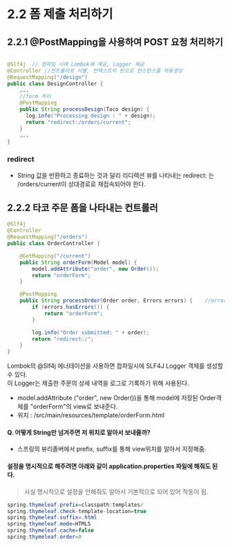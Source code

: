 # 2.2 폼 제출 처리하기

## 2.2.1 @PostMapping을 사용하여 POST 요청 처리하기 


```java

@Slf4j	// 컴파일 시에 Lombok에 제공, Logger 제공 
@Controller	//컨트롤러로 식별, 컨텍스트의 빈으로 인스턴스를 자동생성
@RequestMapping("/design") 
public class DesignController {
    ...
    //form 처리 
    @PostMapping
    public String processDesign(Taco design) {
      log.info("Processing design : " + design);
      return "redirect:/orders/current"; 
    }
    ...
}
```

### redirect 
- String 값을 반환하고 종료하는 것과 달리 리디렉션 뷰를 나타내는 redirect: 는 /orders/current이 상대경로로 재접속되어야 한다. 

## 2.2.2 타코 주문 폼을 나타내는 컨트롤러 

```java
@Slf4j
@Controller
@RequestMapping("/orders")
public class OrderController {

	@GetMapping("/current")
	public String orderForm(Model model) {
		model.addAttribute("order", new Order());
		return "orderForm";
	}

	@PostMapping
	public String processOrder(Order order, Errors errors) {	//error 처리하는점 확인 
		if (errors.hasErrors()) {
			return "orderForm";
		}

		log.info("Order submitted: " + order);
		return "redirect:/";
	}
}
```

Lombok의 @Slf4j 에너테이션을 사용하면 컴파일시에 SLF4J Logger 객체를 생성할 수 있다. <br>
이 Logger는 제출한 주문의 상세 내역을 로그로 기록하기 위해 사용된다. <br>

- model.addAttribute ("order", new Order())을 통해 model에 저장된 Order객체를 "orderForm"의 view로 보내준다. 
- 위치 : /src/main/resources/template/orderForm.html 

#### Q. 어떻게 String만 넘겨주면 저 위치로 알아서 보내줄까? 
- 스프링의 뷰리졸버에서 prefix, suffix를 통해 view위치를 알아서 지정해줌. 

#### 설정을 명시적으로 해주려면 아래와 같이 application.properties 파일에 해줘도 된다.
> 사실 명시적으로 설정을 안해줘도 알아서 기본적으로 되어 있어 작동이 됨. 

```java
spring.thymeleaf.prefix=classpath:templates/
spring.thymeleaf.check-template-location=true
spring.thymeleaf.suffix=.html
spring.thymeleaf.mode=HTML5
spring.thymeleaf.cache=false
spring.thymeleaf.order=0
```
